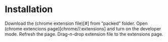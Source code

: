 # Installation

Download the (chrome extension file)[#] from “packed” folder. Open (chrome extencions page)[chrome//:extensions] and turn on the developer mode. Refresh the page. Drag-n-drop extension file to the extensions page.
